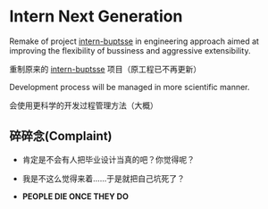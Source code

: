 Intern Next Generation
======================

Remake of project [intern-buptsse][1] in engineering approach
aimed at improving the flexibility of bussiness and
aggressive extensibility.

重制原来的 [intern-buptsse][1] 项目（原工程已不再更新）

Development process will be managed in more scientific manner.

会使用更科学的开发过程管理方法（大概）

## 碎碎念(Complaint) ##

- 肯定是不会有人把毕业设计当真的吧？你觉得呢？

- 我是不这么觉得来着……于是就把自己坑死了？

- **PEOPLE DIE ONCE THEY DO**


  [1]: https://github.com/shinohane/intern-buptsse


